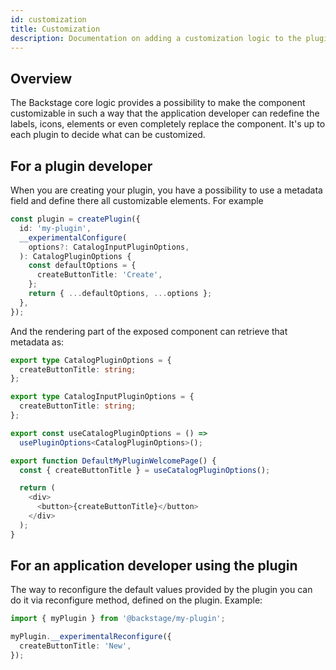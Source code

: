 ```yaml
---
id: customization
title: Customization
description: Documentation on adding a customization logic to the plugin
---
```


## Overview

The Backstage core logic provides a possibility to make the component customizable in such a way that the application
developer can redefine the labels, icons, elements or even completely replace the component. It's up to each plugin
to decide what can be customized.

## For a plugin developer

When you are creating your plugin, you have a possibility to use a metadata field and define there all
customizable elements. For example

```typescript jsx
const plugin = createPlugin({
  id: 'my-plugin',
  __experimentalConfigure(
    options?: CatalogInputPluginOptions,
  ): CatalogPluginOptions {
    const defaultOptions = {
      createButtonTitle: 'Create',
    };
    return { ...defaultOptions, ...options };
  },
});
```

And the rendering part of the exposed component can retrieve that metadata as:

```typescript jsx
export type CatalogPluginOptions = {
  createButtonTitle: string;
};

export type CatalogInputPluginOptions = {
  createButtonTitle: string;
};

export const useCatalogPluginOptions = () =>
  usePluginOptions<CatalogPluginOptions>();

export function DefaultMyPluginWelcomePage() {
  const { createButtonTitle } = useCatalogPluginOptions();

  return (
    <div>
      <button>{createButtonTitle}</button>
    </div>
  );
}
```

## For an application developer using the plugin

The way to reconfigure the default values provided by the plugin you can do it via reconfigure method, defined on the
plugin. Example:

```typescript jsx
import { myPlugin } from '@backstage/my-plugin';

myPlugin.__experimentalReconfigure({
  createButtonTitle: 'New',
});
```
